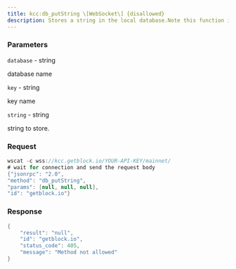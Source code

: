 ```yaml
---
title: kcc:db_putString \[WebSocket\] {disallowed}
description: Stores a string in the local database.Note this function is deprecated and will be removed in the future.
---
```


### Parameters


`database` - string

database name

`key` - string

key name

`string` - string

string to store.

### Request

``` java
wscat -c wss://kcc.getblock.io/YOUR-API-KEY/mainnet/ 
# wait for connection and send the request body 
{"jsonrpc": "2.0",
"method": "db_putString",
"params": [null, null, null],
"id": "getblock.io"}
```

###  Response

``` java
{
    "result": "null",
    "id": "getblock.io",
    "status_code": 405,
    "message": "Method not allowed"
}
```

